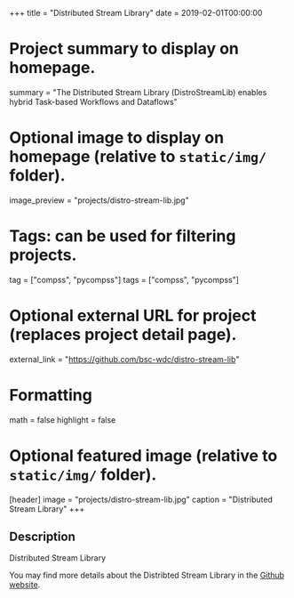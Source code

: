 +++
title = "Distributed Stream Library"
date = 2019-02-01T00:00:00

# Project summary to display on homepage.
summary = "The Distributed Stream Library (DistroStreamLib) enables hybrid Task-based Workflows and Dataflows"

# Optional image to display on homepage (relative to `static/img/` folder).
image_preview = "projects/distro-stream-lib.jpg"

# Tags: can be used for filtering projects.
tag = ["compss", "pycompss"]
tags = ["compss", "pycompss"]

# Optional external URL for project (replaces project detail page).
external_link = "https://github.com/bsc-wdc/distro-stream-lib"

# Formatting
math = false
highlight = false

# Optional featured image (relative to `static/img/` folder).
[header]
image = "projects/distro-stream-lib.jpg"
caption = "Distributed Stream Library"
+++

<h2>Description</h2>

Distributed Stream Library

You may find more details about the Distribted Stream Library in the <a href="https://github.com/bsc-wdc/distro-stream-lib" target="_blank">Github website</a>.

